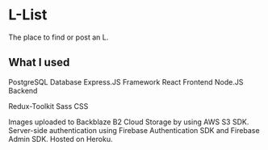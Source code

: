 # L-List

The place to find or post an L.

## What I used

PostgreSQL Database
Express.JS Framework
React Frontend
Node.JS Backend

Redux-Toolkit
Sass CSS

Images uploaded to Backblaze B2 Cloud Storage by using AWS S3 SDK.
Server-side authentication using Firebase Authentication SDK and Firebase Admin SDK.
Hosted on Heroku.